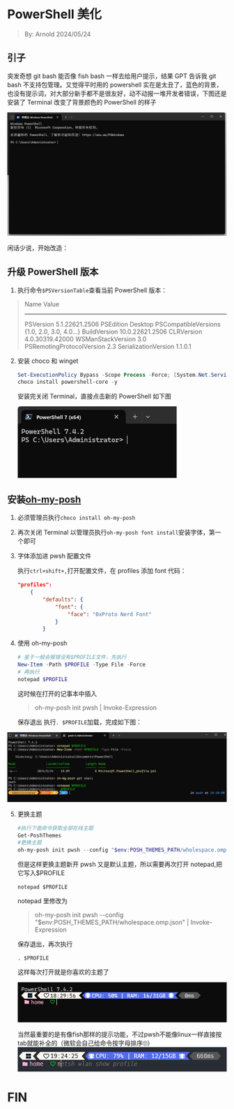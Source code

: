 # PowerShell 美化

> By: Arnold 2024/05/24

## 引子

突发奇想 git bash 能否像 fish bash 一样去给用户提示，结果 GPT 告诉我 git bash 不支持包管理。又觉得平时用的 powershell 实在是太丑了，蓝色的背景，也没有提示词，对大部分新手都不是很友好，动不动报一堆开发者错误，下图还是安装了 Terminal 改变了背景颜色的 PowerShell 的样子

![P1](https://raw.githubusercontent.com/dotama/pic-storage/master/2024/05/upgit_20240524_1716539875.png)

闲话少说，开始改造：

## 升级 PowerShell 版本

1. 执行命令`$PSVersionTable`查看当前 PowerShell 版本：

> Name Value
>
> ---
>
> PSVersion 5.1.22621.2506
> PSEdition Desktop
> PSCompatibleVersions {1.0, 2.0, 3.0, 4.0...}
> BuildVersion 10.0.22621.2506
> CLRVersion 4.0.30319.42000
> WSManStackVersion 3.0
> PSRemotingProtocolVersion 2.3
> SerializationVersion 1.1.0.1

2. 安装 choco 和 winget

   ```powershell
   Set-ExecutionPolicy Bypass -Scope Process -Force; [System.Net.ServicePointManager]::SecurityProtocol = [System.Net.ServicePointManager]::SecurityProtocol -bor 3072; iex ((New-Object System.Net.WebClient).DownloadString('https://community.chocolatey.org/install.ps1'))
   choco install powershell-core -y
   
   ```

   安装完关闭 Terminal，直接点击新的 PowerShell 如下图

   ![69b56616bd7751cb67590efef856dc1](https://raw.githubusercontent.com/dotama/pic-storage/master/2024/05/upgit_20240524_1716544579.png)

## 安装[oh-my-posh](https://ohmyposh.dev/)

1. 必须管理员执行`choco install oh-my-posh`

2. 再次关闭 Terminal 以管理员执行`oh-my-posh font install`安装字体，第一个即可

3. 字体添加进 pwsh 配置文件

   执行`ctrl+shift+,`打开配置文件，在 profiles 添加 font 代码：

   ```json
   "profiles":
       {
           "defaults": {
               "font": {
                   "face": "0xProto Nerd Font"
               }
           }
   ```

4. 使用 oh-my-posh

   ```powershell
   # 鉴于一般会报错没有$PROFILE文件，先执行
   New-Item -Path $PROFILE -Type File -Force
   # 再执行
   notepad $PROFILE
   ```

   这时候在打开的记事本中插入

   > oh-my-posh init pwsh | Invoke-Expression

   保存退出
   执行`. $PROFILE`加载，完成如下图：

![44563d04afcd750b57d71b3b0bdd1f7](https://raw.githubusercontent.com/dotama/pic-storage/master/2024/05/upgit_20240524_1716545754.png)

5. 更换主题

   ```powershell
   #执行下面命令获取全部在线主题
   Get-PoshThemes
   #更换主题
   oh-my-posh init pwsh --config "$env:POSH_THEMES_PATH/wholespace.omp.json" | Invoke-Expression
   ```

   但是这样更换主题新开 pwsh 又是默认主题，所以需要再次打开 notepad,把它写入\$PROFILE

   ```
   notepad $PROFILE
   ```

   notepad 里修改为

   > oh-my-posh init pwsh --config "\$env:POSH_THEMES_PATH/wholespace.omp.json" | Invoke-Expression

   保存退出，再次执行

   ```
   . $PROFILE
   ```

   这样每次打开就是你喜欢的主题了

   ![image-20240524183041580](https://raw.githubusercontent.com/dotama/pic-storage/master/2024/05/upgit_20240524_1716546645.png)
   
   当然最重要的是有像fish那样的提示功能，不过pwsh不能像linux一样直接按tab就能补全的（微软会自己给命令按字母排序🙄）
   ![image-20240524192554748](https://raw.githubusercontent.com/dotama/pic-storage/master/2024/05/upgit_20240524_1716549955.png)

# FIN
